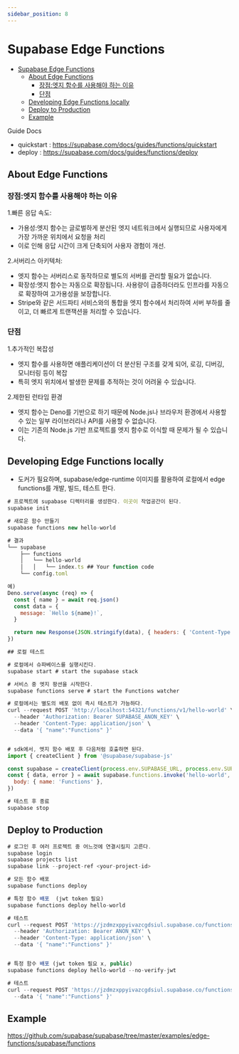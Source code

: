 ```yaml
---
sidebar_position: 8
---
```


# Supabase Edge Functions  

- [Supabase Edge Functions](#supabase-edge-functions)
  - [About Edge Functions](#about-edge-functions)
    - [장점:엣지 함수를 사용해야 하는 이유](#장점엣지-함수를-사용해야-하는-이유)
    - [단점](#단점)
  - [Developing Edge Functions locally](#developing-edge-functions-locally)
  - [Deploy to Production](#deploy-to-production)
  - [Example](#example)

Guide Docs  
- quickstart : https://supabase.com/docs/guides/functions/quickstart
- deploy : https://supabase.com/docs/guides/functions/deploy  


## About Edge Functions  


### 장점:엣지 함수를 사용해야 하는 이유  

1.빠른 응답 속도:
   - 가용성:엣지 함수는 글로벌하게 분산된 엣지 네트워크에서 실행되므로 사용자에게 가장 가까운 위치에서 요청을 처리
   - 이로 인해 응답 시간이 크게 단축되어 사용자 경험이 개선. 

2.서버리스 아키텍처:
   - 엣지 함수는 서버리스로 동작하므로 별도의 서버를 관리할 필요가 없습니다. 
   - 확장성:엣지 함수는 자동으로 확장됩니다. 사용량이 급증하더라도 인프라를 자동으로 확장하여 고가용성을 보장합니다.
   - Stripe와 같은 서드파티 서비스와의 통합을 엣지 함수에서 처리하여 서버 부하를 줄이고, 더 빠르게 트랜잭션을 처리할 수 있습니다.  

### 단점  

1.추가적인 복잡성  
- 엣지 함수를 사용하면 애플리케이션이 더 분산된 구조를 갖게 되어, 로깅, 디버깅, 모니터링 등이 복잡  
- 특히 엣지 위치에서 발생한 문제를 추적하는 것이 어려울 수 있습니다.  

2.제한된 런타임 환경  
- 엣지 함수는 Deno를 기반으로 하기 때문에 Node.js나 브라우저 환경에서 사용할 수 있는 일부 라이브러리나 API를 사용할 수 없습니다. 
- 이는 기존의 Node.js 기반 프로젝트를 엣지 함수로 이식할 때 문제가 될 수 있습니다.  

## Developing Edge Functions locally  

- 도커가 필요하며, supabase/edge-runtime 이미지를 활용하여 로컬에서 edge functions를 개발, 빌드, 테스트 한다.  

```js
# 프로젝트에 supabase 디렉터리를 생성한다. 이곳이 작업공간이 된다.  
supabase init

# 새로운 함수 만들기
supabase functions new hello-world

# 결과
└── supabase
    ├── functions
    │   └── hello-world
    │   │   └── index.ts ## Your function code
    └── config.toml

예)
Deno.serve(async (req) => {
  const { name } = await req.json()
  const data = {
    message: `Hello ${name}!`,
  }

  return new Response(JSON.stringify(data), { headers: { 'Content-Type': 'application/json' } })
})

## 로컬 테스트

# 로컬에서 슈파베이스를 실행시킨다.  
supabase start # start the supabase stack

# 서비스 중 엣지 팡션을 시작한다.   
supabase functions serve # start the Functions watcher

# 로컬에서는 별도의 배포 없이 즉시 테스트가 가능하다.    
curl --request POST 'http://localhost:54321/functions/v1/hello-world' \
  --header 'Authorization: Bearer SUPABASE_ANON_KEY' \
  --header 'Content-Type: application/json' \
  --data '{ "name":"Functions" }'


# sdk에서, 엣지 함수 배포 후 다음처럼 호출하면 된다.  
import { createClient } from '@supabase/supabase-js'

const supabase = createClient(process.env.SUPABASE_URL, process.env.SUPABASE_ANON_KEY)
const { data, error } = await supabase.functions.invoke('hello-world', {
  body: { name: 'Functions' },
})

# 테스트 후 종료
supabase stop
```

## Deploy to Production

```js
# 로그인 후 여러 프로젝트 중 어느것에 연결시킬지 고른다.  
supabase login
supabase projects list
supabase link --project-ref <your-project-id>

# 모든 함수 배포  
supabase functions deploy 

# 특정 함수 배포  (jwt token 필요)  
supabase functions deploy hello-world 

# 테스트  
curl --request POST 'https://jzdmzxppyivazcgdsiul.supabase.co/functions/v1/hello-world' \
  --header 'Authorization: Bearer ANON_KEY' \
  --header 'Content-Type: application/json' \
  --data '{ "name":"Functions" }'


# 특정 함수 배포 (jwt token 필요 x, public)    
supabase functions deploy hello-world --no-verify-jwt 

# 테스트  
curl --request POST 'https://jzdmzxppyivazcgdsiul.supabase.co/functions/v1/hello-world' \
  --data '{ "name":"Functions" }'

```

## Example  

https://github.com/supabase/supabase/tree/master/examples/edge-functions/supabase/functions  
